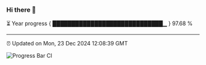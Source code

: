 ### Hi there 👋

⏳ Year progress { █████████████████████████████▁ } 97.68 %

---

⏰ Updated on Mon, 23 Dec 2024 12:08:39 GMT

![Progress Bar CI](https://github.com/liununu/liununu/workflows/Progress%20Bar%20CI/badge.svg)

